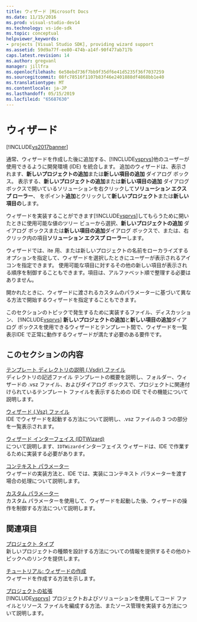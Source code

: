 ```yaml
---
title: ウィザード |Microsoft Docs
ms.date: 11/15/2016
ms.prod: visual-studio-dev14
ms.technology: vs-ide-sdk
ms.topic: conceptual
helpviewer_keywords:
- projects [Visual Studio SDK], providing wizard support
ms.assetid: 59d9a77f-ee80-474b-a14f-90f477ab717b
caps.latest.revision: 14
ms.author: gregvanl
manager: jillfra
ms.openlocfilehash: 6e58ebd736f7bb9f35df6e41d5235f36f7037259
ms.sourcegitcommit: 08fc78516f1107b83f46e2401888df4868bb1e40
ms.translationtype: MT
ms.contentlocale: ja-JP
ms.lasthandoff: 05/15/2019
ms.locfileid: "65687630"
---
```

# <a name="wizards"></a>ウィザード
[!INCLUDE[vs2017banner](../../includes/vs2017banner.md)]

通常、ウィザードを作成した後に追加する、[!INCLUDE[vsprvs](../../includes/vsprvs-md.md)]他のユーザーが使用できるように開発環境 (IDE) を統合します。 追加のウィザードは、表示されます、**新しいプロジェクトの追加**または**新しい項目の追加** ダイアログ ボックス。 表示する、**新しいプロジェクトの追加**または**新しい項目の追加** ダイアログ ボックスで開いているソリューションを右クリックして**ソリューション エクスプ ローラー**、 をポイント**追加**とクリックして**新しいプロジェクト**または**新しい項目の**します。  
  
 ウィザードを実装することができます[!INCLUDE[vsprvs](../../includes/vsprvs-md.md)]してもらうために開いたときに使用可能な値のツリー ビューから選択、**新しいプロジェクトの追加** ダイアログ ボックスまたは**新しい項目の追加**ダイアログ ボックスで、または、右クリック内の項目**ソリューション エクスプ ローラー**します。  
  
 ウィザードでは、ite 用、または新しいプロジェクトの名前をローカライズするオプションを指定して、ウィザードを選択したときにユーザーが表示されるアイコンを指定できます。 使用可能な項目に対するその他の新しい項目が表示される順序を制御することもできます。項目は、アルファベット順で整理する必要はありません。  
  
 開かれたときに、ウィザードに渡されるカスタムのパラメーターに基づいて異なる方法で開始するウィザードを指定することもできます。  
  
 このセクションのトピックで発生するために実装するファイル、ディスカッション、 [!INCLUDE[vsprvs](../../includes/vsprvs-md.md)] **新しいプロジェクトの追加**と**新しい項目の追加**ダイアログ ボックスを使用できるウィザードとテンプレート間で、ウィザードを一覧表示IDE で正常に動作するウィザードが満たす必要のある要件です。  
  
## <a name="in-this-section"></a>このセクションの内容  
 [テンプレート ディレクトリの説明 (.Vsdir) ファイル](../../extensibility/internals/template-directory-description-dot-vsdir-files.md)  
 ディレクトリの記述ファイル テンプレートの概要を説明し、フォルダー、ウィザードの .vsz ファイル、およびダイアログ ボックスで、プロジェクトに関連付けられているテンプレート ファイルを表示するための IDE でその機能について説明します。  
  
 [ウィザード (.Vsz) ファイル](../../extensibility/internals/wizard-dot-vsz-file.md)  
 IDE でウィザードを起動する方法について説明し、.vsz ファイルの 3 つの部分を一覧表示されます。  
  
 [ウィザード インターフェイス (IDTWizard)](../../extensibility/internals/wizard-interface-idtwizard.md)  
 について説明します、`IDTWizard`インターフェイス ウィザードは、IDE で作業するために実装する必要があります。  
  
 [コンテキスト パラメーター](../../extensibility/internals/context-parameters.md)  
 ウィザードの実装方法と、IDE では、実装にコンテキスト パラメーターを渡す場合の処理について説明します。  
  
 [カスタム パラメーター](../../extensibility/internals/custom-parameters.md)  
 カスタム パラメーターを使用して、ウィザードを起動した後、ウィザードの操作を制御する方法について説明します。  
  
## <a name="related-sections"></a>関連項目  
 [プロジェクト タイプ](../../extensibility/internals/project-types.md)  
 新しいプロジェクトの種類を設計する方法についての情報を提供するその他のトピックへのリンクを提供します。  
  
 [チュートリアル: ウィザードの作成](https://msdn.microsoft.com/library/adb41fe9-fcca-4e87-bf4f-bf2fa68e8b06)  
 ウィザードを作成する方法を示します。  
  
 [プロジェクトの拡張](../../extensibility/extending-projects.md)  
 [!INCLUDE[vsprvs](../../includes/vsprvs-md.md)] プロジェクトおよびソリューションを使用してコード ファイルとリソース ファイルを編成する方法、またソース管理を実装する方法について説明します。
